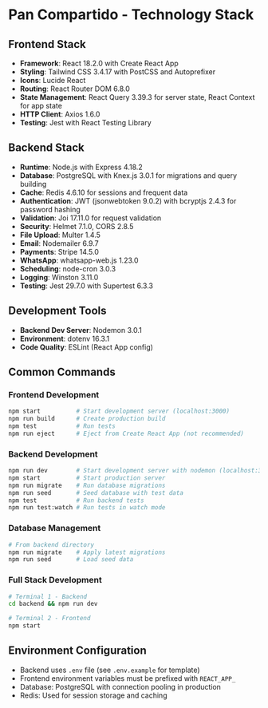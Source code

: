 # Pan Compartido - Technology Stack

## Frontend Stack
- **Framework**: React 18.2.0 with Create React App
- **Styling**: Tailwind CSS 3.4.17 with PostCSS and Autoprefixer
- **Icons**: Lucide React
- **Routing**: React Router DOM 6.8.0
- **State Management**: React Query 3.39.3 for server state, React Context for app state
- **HTTP Client**: Axios 1.6.0
- **Testing**: Jest with React Testing Library

## Backend Stack
- **Runtime**: Node.js with Express 4.18.2
- **Database**: PostgreSQL with Knex.js 3.0.1 for migrations and query building
- **Cache**: Redis 4.6.10 for sessions and frequent data
- **Authentication**: JWT (jsonwebtoken 9.0.2) with bcryptjs 2.4.3 for password hashing
- **Validation**: Joi 17.11.0 for request validation
- **Security**: Helmet 7.1.0, CORS 2.8.5
- **File Upload**: Multer 1.4.5
- **Email**: Nodemailer 6.9.7
- **Payments**: Stripe 14.5.0
- **WhatsApp**: whatsapp-web.js 1.23.0
- **Scheduling**: node-cron 3.0.3
- **Logging**: Winston 3.11.0
- **Testing**: Jest 29.7.0 with Supertest 6.3.3

## Development Tools
- **Backend Dev Server**: Nodemon 3.0.1
- **Environment**: dotenv 16.3.1
- **Code Quality**: ESLint (React App config)

## Common Commands

### Frontend Development
```bash
npm start          # Start development server (localhost:3000)
npm run build      # Create production build
npm test           # Run tests
npm run eject      # Eject from Create React App (not recommended)
```

### Backend Development
```bash
npm run dev        # Start development server with nodemon (localhost:3001)
npm start          # Start production server
npm run migrate    # Run database migrations
npm run seed       # Seed database with test data
npm test           # Run backend tests
npm run test:watch # Run tests in watch mode
```

### Database Management
```bash
# From backend directory
npm run migrate    # Apply latest migrations
npm run seed       # Load seed data
```

### Full Stack Development
```bash
# Terminal 1 - Backend
cd backend && npm run dev

# Terminal 2 - Frontend  
npm start
```

## Environment Configuration
- Backend uses `.env` file (see `.env.example` for template)
- Frontend environment variables must be prefixed with `REACT_APP_`
- Database: PostgreSQL with connection pooling in production
- Redis: Used for session storage and caching